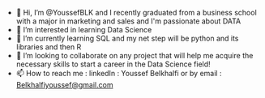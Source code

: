 - 👋 Hi, I’m @YoussefBLK and I recently graduated from a business school with a major in marketing and sales and I'm passionate about DATA
- 👀 I’m interested in learning Data Science 
- 🌱 I’m currently learning SQL and my net step will be python and its libraries and then R 
- 💞️ I’m looking to collaborate on any project that will help me acquire the necessary skills to start a career in the Data Science field!
- 📫 How to reach me : linkedIn : Youssef Belkhalfi or by email : Belkhalfiyoussef@gmail.com

<!---
YoussefBLK/YoussefBLK is a ✨ special ✨ repository because its `README.md` (this file) appears on your GitHub profile.
You can click the Preview link to take a look at your changes.
--->
